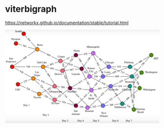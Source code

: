 # viterbigraph

https://networkx.github.io/documentation/stable/tutorial.html

![alt text](https://github.com/esolares/viterbigraph/blob/master/%EC%BA%A1%EC%B2%98%20(2).PNG "Map")
